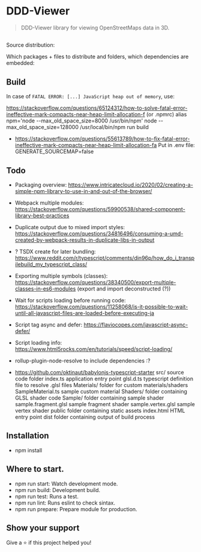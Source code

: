 # DDD-Viewer

<p align="center">
  <!--
  <a href="#" target="_blank">
   <img alt="Version" src="https://img.shields.io/badge/version-0.5.0-blue.svg?cacheSeconds=2592000" /> 
    </a>
    -->
 </p>

> DDD-Viewer library for viewing OpenStreetMaps data in 3D.


##

Source distribution:

Which packages + files to distribute and folders, which dependencies are embedded:




## Build

In case of `FATAL ERROR: [...] JavaScript heap out of memory`, use:

https://stackoverflow.com/questions/65124312/how-to-solve-fatal-error-ineffective-mark-compacts-near-heap-limit-allocation-f
  (or .npmrc)
  alias npm='node --max_old_space_size=8000 /usr/bin/npm'
  node --max_old_space_size=128000 /usr/local/bin/npm run build

- https://stackoverflow.com/questions/55613789/how-to-fix-fatal-error-ineffective-mark-compacts-near-heap-limit-allocation-fa
  Put in .env file:
  GENERATE_SOURCEMAP=false

## Todo

- Packaging overview: https://www.intricatecloud.io/2020/02/creating-a-simple-npm-library-to-use-in-and-out-of-the-browser/
- Webpack multiple modules: https://stackoverflow.com/questions/59900538/shared-component-library-best-practices
- Duplicate output due to mixed import styles: https://stackoverflow.com/questions/34816496/consuming-a-umd-created-by-webpack-results-in-duplicate-libs-in-output
- ? TSDX create for later bundling: https://www.reddit.com/r/typescript/comments/din96p/how_do_i_transpilebuild_my_typescript_class/

- Exporting multiple symbols (classes): https://stackoverflow.com/questions/38340500/export-multiple-classes-in-es6-modules
  (export and import deconstructed (?))

- Wait for scripts loading before running code: https://stackoverflow.com/questions/11258068/is-it-possible-to-wait-until-all-javascript-files-are-loaded-before-executing-ja
- Script tag async and defer: https://flaviocopes.com/javascript-async-defer/
- Script loading info: https://www.html5rocks.com/en/tutorials/speed/script-loading/

- rollup-plugin-node-resolve to include dependencies :?


- https://github.com/oktinaut/babylonjs-typescript-starter
    src/ source code folder
      index.ts application entry point
      glsl.d.ts typescript definition file to resolve .glsl files
      Materials/ folder for custom materials/shaders
        SampleMaterial.ts sample custom material
        Shaders/ folder containing GLSL shader code
          Sample/ folder containing sample shader
            sample.fragment.glsl sample fragment shader
            sample.vertex.glsl sample vertex shader
      public folder containing static assets
        index.html HTML entry point
      dist folder containing output of build process


## Installation

- npm install

## Where to start.

 - npm run start: Watch development mode.
 - npm run build: Development build.
 - npm run test: Runs a test.
 - npm run lint: Runs eslint to check sintax.
 - npm run prepare: Prepare module for production.

## Show your support

Give a ⭐️ if this project helped you!




